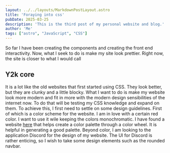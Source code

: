 ```yaml
---
layout: ../../layouts/MarkdownPostLayout.astro
title: 'Foraying into css'
pubDate: 2025-03-25
description: 'This is the third post of my personal website and blog.'
author: 'Me'
tags: ["astro", "JavaScript", "CSS"]
---
```

So far I have been creating the components and creating the front end interactivity. Now, what I seek to do is make my site look prettier. Right now, the site is closer to what I would call
## Y2k core
It is a lot like the old websites that first started using CSS. They look better, but they are clunky and a little blocky. What I want to do is make my website look more modern and fit in more with the modern design sensibilities of the internet now. To do that will be testing my CSS knowledge and expand on them.
To achieve this, I first need to settle on some design guidelines. First of which is a color scheme for the website.
I am in love with a certain red color. I want to use it wile keeping the colors monochromatic. I have found a website [here](https://www.canva.com/colors/color-wheel/) that helps create a color palette through a color wheel. It is helpful in generating a good palette. Beyond color, I am looking to the application Discord for the design of my website. The UI for Discord is rather enticing, so I wish to take some design elements such as the rounded navbar.